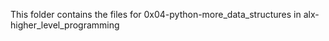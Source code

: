 This folder contains the files for 0x04-python-more_data_structures in alx-higher_level_programming
